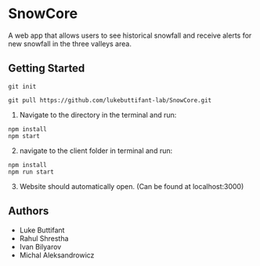 # SnowCore
A web app that allows users to see historical snowfall and receive alerts for new snowfall in the three valleys area. 

## Getting Started
```
git init
```
```
git pull https://github.com/lukebuttifant-lab/SnowCore.git
```
1. Navigate to the directory in the terminal and run:
```
npm install
npm start
```

2. navigate to the client folder in terminal and run: 
```
npm install
npm run start
```

3. Website should automatically open. (Can be found at localhost:3000)

## Authors

- Luke Buttifant 
- Rahul Shrestha
- Ivan Bilyarov
- Michal Aleksandrowicz

